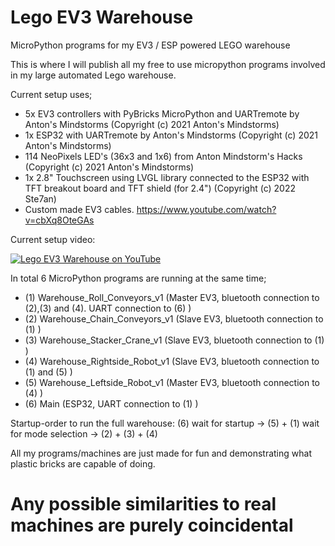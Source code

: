 # Lego EV3 Warehouse
MicroPython programs for my EV3 / ESP powered LEGO warehouse

This is where I will publish all my free to use micropython programs involved in my large automated Lego warehouse.

Current setup uses;
- 5x EV3 controllers with PyBricks MicroPython and UARTremote by Anton's Mindstorms (Copyright (c) 2021 Anton's Mindstorms)
- 1x ESP32 with UARTremote by Anton's Mindstorms (Copyright (c) 2021 Anton's Mindstorms)
- 114 NeoPixels LED's (36x3 and 1x6) from Anton Mindstorm's Hacks (Copyright (c) 2021 Anton's Mindstorms)
- 1x 2.8" Touchscreen using LVGL library connected to the ESP32 with TFT breakout board and TFT shield (for 2.4") (Copyright (c) 2022 Ste7an)
- Custom made EV3 cables. https://www.youtube.com/watch?v=cbXq8OteGAs
  
 Current setup video:
 
 [![Lego EV3 Warehouse on YouTube](https://img.youtube.com/vi/eiBUa0sTVF0/0.jpg)](https://www.youtube.com/watch?v=eiBUa0sTVF0 "Lego EV3 Warehouse on YouTube")
 
 In total 6 MicroPython programs are running at the same time;
- (1) Warehouse_Roll_Conveyors_v1   (Master EV3, bluetooth connection to (2),(3) and (4). UART connection to (6) )
- (2) Warehouse_Chain_Conveyors_v1  (Slave EV3,  bluetooth connection to (1) )
- (3) Warehouse_Stacker_Crane_v1    (Slave EV3,  bluetooth connection to (1) )
- (4) Warehouse_Rightside_Robot_v1  (Slave EV3,  bluetooth connection to (1) and (5) )
- (5) Warehouse_Leftside_Robot_v1   (Master EV3, bluetooth connection to (4) )
- (6) Main                          (ESP32, UART connection to (1) )
  
Startup-order to run the full warehouse: (6) wait for startup -> (5) + (1) wait for mode selection -> (2) + (3) + (4)

All my programs/machines are just made for fun and demonstrating what plastic bricks are capable of doing.  
# Any possible similarities to real machines are purely coincidental
